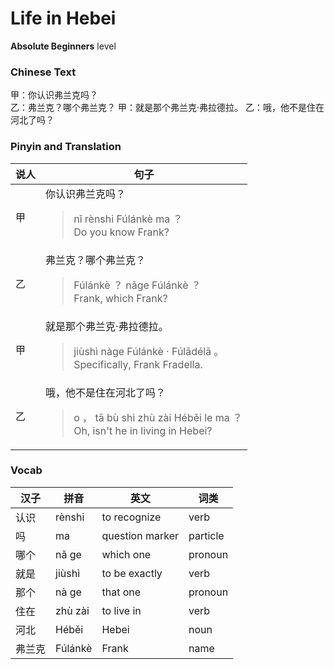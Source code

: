 # Life in Hebei
**Absolute Beginners** level
### Chinese Text
甲：你认识弗兰克吗？<br />乙：弗兰克？哪个弗兰克？
甲：就是那个弗兰克·弗拉德拉。
乙：哦，他不是住在河北了吗？

### Pinyin and Translation
|说人|句子|
|----|----|
|甲|你认识弗兰克吗？<blockquote>nǐ rènshi Fúlánkè ma ？<br />Do you know Frank?</blockquote>|
|乙|弗兰克？哪个弗兰克？<blockquote>Fúlánkè ？ nǎge Fúlánkè ？<br />Frank, which Frank?</blockquote>|
|甲|就是那个弗兰克·弗拉德拉。<blockquote>jiùshì nàge Fúlánkè · Fúlādélā 。<br />Specifically, Frank Fradella.</blockquote>|
|乙|哦，他不是住在河北了吗？<blockquote>o ， tā bù shì zhù zài Héběi le ma ？<br />Oh, isn't he in living in Hebei?</blockquote>|
### Vocab
|汉子|拼音|英文|词类|
|----|----|----|----|
|认识|rènshi|to recognize|verb|
|吗|ma|question marker|particle|
|哪个|nǎ ge|which one|pronoun|
|就是|jiùshì|to be exactly|verb|
|那个|nà ge|that one|pronoun|
|住在|zhù zài|to live in|verb|
|河北|Héběi|Hebei|noun|
|弗兰克|Fúlánkè|Frank|name|
